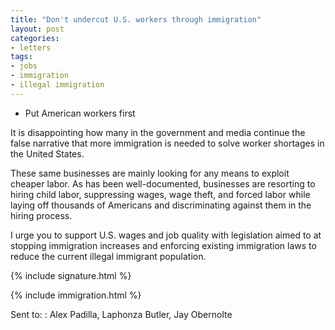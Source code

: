 ```yaml
---
title: "Don't undercut U.S. workers through immigration"
layout: post
categories:
- letters
tags:
- jobs
- immigration
- illegal immigration
---
```


- Put American workers first

It is disappointing how many in the government and media continue the false narrative that more immigration is needed to solve worker shortages in the United States.

These same businesses are mainly looking for any means to exploit cheaper labor. As has been well-documented, businesses are resorting to hiring child labor, suppressing wages, wage theft, and forced labor while laying off thousands of Americans and discriminating against them in the hiring process.

I urge you to support U.S. wages and job quality with legislation aimed to at stopping immigration increases and enforcing existing immigration laws to reduce the current illegal immigrant population.

{% include signature.html %}

{% include immigration.html %}

Sent to:
: Alex Padilla, Laphonza Butler, Jay Obernolte
